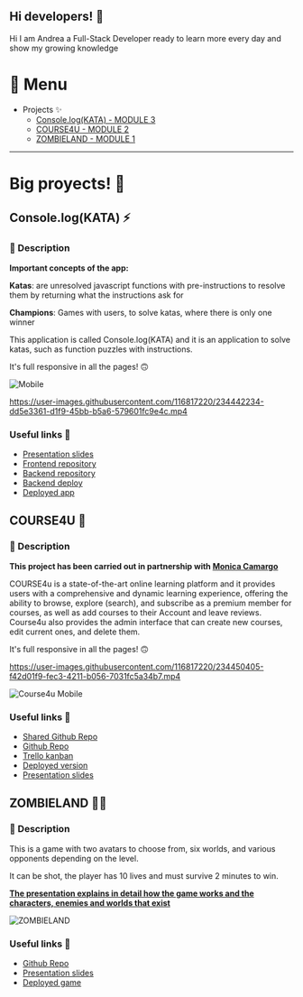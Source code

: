 ## Hi developers! 👋

Hi I am Andrea a Full-Stack Developer ready to learn more every day and show my growing knowledge

# 📑 Menu

- Projects ✨
  - [Console.log(KATA) - MODULE 3](#consolelogkata-) 
  - [COURSE4U - MODULE 2](#course4u-) 
  - [ZOMBIELAND - MODULE 1](#course4u-) 

---
# Big proyects! 🫡 

## Console.log(KATA) ⚡

### 📜 Description

**Important concepts of the app:**

**Katas**: are unresolved javascript functions with pre-instructions to resolve them by returning what the instructions ask for

**Champions**: Games with users, to solve katas, where there is only one winner

This application is called Console.log(KATA) and it is an application to solve katas, such as function puzzles with instructions.

It's full responsive in all the pages! 🙃


 ![Mobile](https://i.ibb.co/njSczzk/Console-log-KATA-Mobile.png)

https://user-images.githubusercontent.com/116817220/234442234-dd5e3361-d1f9-45bb-b5a6-579601fc9e4c.mp4



### Useful links 🔭

- [Presentation slides](https://slides.com/andrea_0o0_/console-log-kata/fullscreen)
- [Frontend repository](https://github.com/Andrea0o0/Console.log-Frontend)
- [Backend repository](https://github.com/Andrea0o0/Console.log-Backend)
- [Backend deploy](https://kataapp.fly.dev/)
- [Deployed app](https://console-log-kata.netlify.app/)



## COURSE4U 📖

### 📜 Description

**This project has been carried out in partnership with [Monica Camargo](https://github.com/MoniCamargo37)**

COURSE4u is a state-of-the-art online learning platform and it provides users with a comprehensive and dynamic learning experience, offering the ability to browse, explore (search), and subscribe as a premium member for courses, as well as add courses to their Account and leave reviews. Course4u also provides the admin interface that can create new courses, edit current ones, and delete them.

It's full responsive in all the pages! 🙃


https://user-images.githubusercontent.com/116817220/234450405-f42d01f9-fec3-4211-b056-7031fc5a34b7.mp4

![Course4u Mobile](https://user-images.githubusercontent.com/116817220/234451459-4c6eec52-f2d0-4c3e-8b02-3b879e1a5242.png)



### Useful links 🔭

- [Shared Github Repo](https://github.com/Module-2-Project-COURSE4U/COURSE4U)
- [Github Repo](https://github.com/Andrea0o0/MODULE-2-PROJECT-COURSE4U)
- [Trello kanban](https://github.com/orgs/Module-2-Project-COURSE4U/projects/1/views/1?layout=board)
- [Deployed version](https://course4uu.fly.dev/courses)
- [Presentation slides](https://1drv.ms/p/s!Akm3TPUfj8PLhmOWcd6_o-DQ-JKr?e=zK0Nfy)



## ZOMBIELAND 🧟‍♀️ 

### 📜 Description

This is a game with two avatars to choose from, six worlds, and various opponents depending on the level.

It can be shot, the player has 10 lives and must survive 2 minutes to win.

**[The presentation explains in detail how the game works and the characters, enemies and worlds that exist](https://1drv.ms/p/s!Akm3TPUfj8PLhmOWcd6_o-DQ-JKr?e=zK0Nfy)**


![ZOMBIELAND](https://user-images.githubusercontent.com/116817220/234453891-c9da0005-d10b-4268-91e6-3f58e36e46c7.png)


### Useful links 🔭

- [Github Repo](https://github.com/Andrea0o0/Zombieland)
- [Presentation slides](https://slides.com/andreagarcia-11/deck/fullscreen)
- [Deployed game](https://andrea0o0.github.io/Zombieland/)

<!--
**Andrea0o0/Andrea0o0** is a ✨ _special_ ✨ repository because its `README.md` (this file) appears on your GitHub profile.

Here are some ideas to get you started:

- 🔭 I’m currently working on my profile
- 🌱 I’m currently learning ...
- 👯 I’m looking to collaborate on ...
- 🤔 I’m looking for help with ...
- 💬 Ask me about ...
- 📫 How to reach me: ...
- 😄 Pronouns: ...
- ⚡ Fun fact: ...
-->
